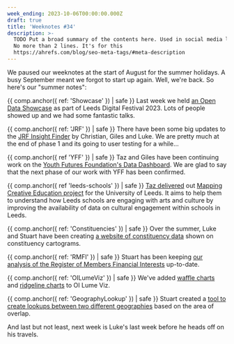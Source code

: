 ```yaml
---
week_ending: 2023-10-06T00:00:00.000Z
draft: true
title: 'Weeknotes #34'
description: >-
  TODO Put a broad summary of the contents here. Used in social media links etc.
  No more than 2 lines. It's for this
  https://ahrefs.com/blog/seo-meta-tags/#meta-description
---
```


We paused our weeknotes at the start of August for the summer holidays. A busy September meant we forgot to start up again. Well, we're back. So here's our "summer notes":

{{ comp.anchor({ ref: 'Showcase' }) | safe }}  Last week we held [an Open Data Showcase](https://open-innovations.org/blog/2023-10-05-open-data-showcase-highlights) as part of Leeds Digital Festival 2023. Lots of people showed up and we had some fantastic talks.

{{ comp.anchor({ ref: 'JRF' }) | safe }} There have been some big updates to the [JRF Insight Finder](https://open-innovations.github.io/jrf-insight/) by Christian, Giles and Luke. We are pretty much at the end of phase 1 and its going to user testing for a while...

{{ comp.anchor({ ref 'YFF' }) | safe }} Taz and Giles have been continuing work on the [Youth Futures Foundation's Data Dashboard](https://data.youthfuturesfoundation.org/). We are glad to say that the next phase of our work with YFF has been confirmed.

{{ comp.anchor({ ref 'leeds-schools' }) | safe }} [Taz delivered](https://open-innovations.org/blog/2023-09-15-mapping-creative-education) out [Mapping Creative Education project](https://open-innovations.github.io/leeds-schools-cultural-engagement/) for the University of Leeds. It aims to help them to understand how Leeds schools are engaging with arts and culture by improving the availability of data on cultural engagement within schools in Leeds.

{{ comp.anchor({ ref: 'Constituencies' }) | safe }} Over the summer, Luke and Stuart have been creating [a website of constituency data](constituencies.open-innovations.org/) shown on constituency cartograms.

{{ comp.anchor({ ref: 'RMFI' }) | safe }} Stuart has been keeping [our analysis of the Register of Members Financial Interests](https://open-innovations.org/projects/RMFI/index.html) up-to-date.

{{ comp.anchor({ ref: 'OILumeViz' }) | safe }} We've added [waffle charts](https://open-innovations.github.io/oi-lume-viz/samples/chart/waffle/) and [ridgeline charts](https://open-innovations.github.io/oi-lume-viz/samples/chart/ridgeline/) to OI Lume Viz.

{{ comp.anchor({ ref: 'GeographyLookup' }) | safe }} Stuart created a [tool to create lookups between two different geographies](https://open-innovations.github.io/geography-lookup-builder/) based on the area of overlap.

And last but not least, next week is Luke's last week before he heads off on his travels.
